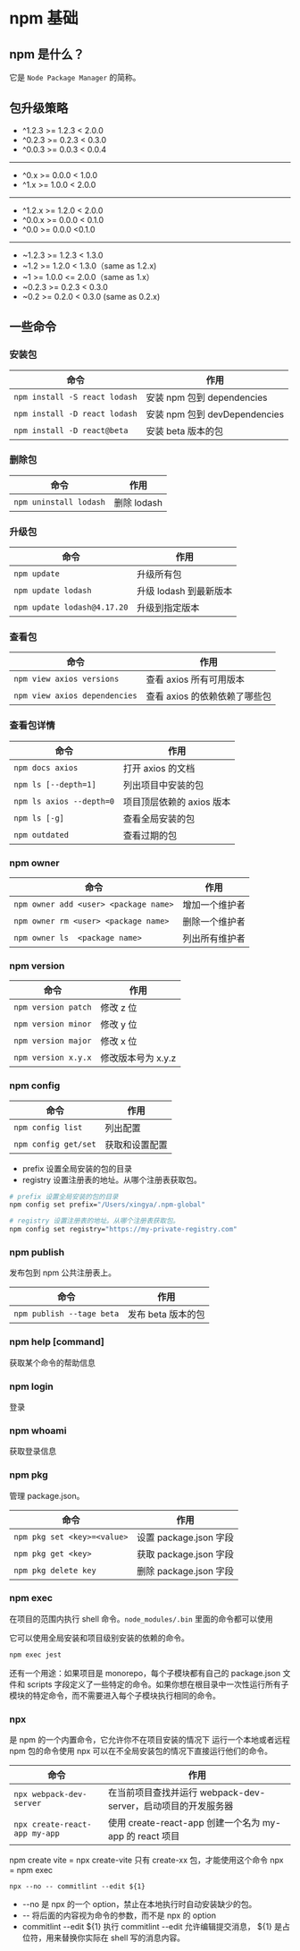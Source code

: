 # npm 基础

## npm 是什么？

它是 `Node Package Manager` 的简称。

## 包升级策略

- ^1.2.3 >= 1.2.3 < 2.0.0
- ^0.2.3 >= 0.2.3 < 0.3.0
- ^0.0.3 >= 0.0.3 < 0.0.4

---

- ^0.x >= 0.0.0 < 1.0.0
- ^1.x >= 1.0.0 < 2.0.0

---

- ^1.2.x >= 1.2.0 < 2.0.0
- ^0.0.x >= 0.0.0 < 0.1.0
- ^0.0 >= 0.0.0 <0.1.0

---

- ~1.2.3 >= 1.2.3 < 1.3.0
- ~1.2 >= 1.2.0 < 1.3.0（same as 1.2.x)
- ~1 >= 1.0.0 <= 2.0.0（same as 1.x）
- ~0.2.3 >= 0.2.3 < 0.3.0
- ~0.2 >= 0.2.0 < 0.3.0 (same as 0.2.x)

## 一些命令

### 安装包

| 命令                          | 作用                          |
| ----------------------------- | ----------------------------- |
| `npm install -S react lodash` | 安装 npm 包到 dependencies    |
| `npm install -D react lodash` | 安装 npm 包到 devDependencies |
| `npm install -D react@beta`   | 安装 beta 版本的包            |

### 删除包

| 命令                   | 作用        |
| ---------------------- | ----------- |
| `npm uninstall lodash` | 删除 lodash |

### 升级包

| 命令                        | 作用                   |
| --------------------------- | ---------------------- |
| `npm update`                | 升级所有包             |
| `npm update lodash`         | 升级 lodash 到最新版本 |
| `npm update lodash@4.17.20` | 升级到指定版本         |

### 查看包

| 命令                          | 作用                          |
| ----------------------------- | ----------------------------- |
| `npm view axios versions`     | 查看 axios 所有可用版本       |
| `npm view axios dependencies` | 查看 axios 的依赖依赖了哪些包 |

### 查看包详情

| 命令                     | 作用                      |
| ------------------------ | ------------------------- |
| `npm docs axios`         | 打开 axios 的文档         |
| `npm ls [--depth=1]`     | 列出项目中安装的包        |
| `npm ls axios --depth=0` | 项目顶层依赖的 axios 版本 |
| `npm ls [-g]`            | 查看全局安装的包          |
| `npm outdated`           | 查看过期的包              |

### npm owner

| 命令                                  | 作用           |
| ------------------------------------- | -------------- |
| `npm owner add <user> <package name>` | 增加一个维护者 |
| `npm owner rm <user> <package name>`  | 删除一个维护者 |
| `npm owner ls  <package name>`        | 列出所有维护者 |

### npm version

| 命令                | 作用               |
| ------------------- | ------------------ |
| `npm version patch` | 修改 z 位          |
| `npm version minor` | 修改 y 位          |
| `npm version major` | 修改 x 位          |
| `npm version x.y.x` | 修改版本号为 x.y.z |

### npm config

| 命令                 | 作用           |
| -------------------- | -------------- |
| `npm config list`    | 列出配置       |
| `npm config get/set` | 获取和设置配置 |

- prefix 设置全局安装的包的目录
- registry 设置注册表的地址。从哪个注册表获取包。

```bash
# prefix 设置全局安装的包的目录
npm config set prefix="/Users/xingya/.npm-global"

# registry 设置注册表的地址。从哪个注册表获取包。
npm config set registry="https://my-private-registry.com"
```

### npm publish

发布包到 npm 公共注册表上。

| 命令                      | 作用               |
| ------------------------- | ------------------ |
| `npm publish --tage beta` | 发布 beta 版本的包 |

### npm help [command]

获取某个命令的帮助信息

### npm login

登录

### npm whoami

获取登录信息

### npm pkg

管理 package.json。

| 命令                        | 作用                   |
| --------------------------- | ---------------------- |
| `npm pkg set <key>=<value>` | 设置 package.json 字段 |
| `npm pkg get <key>`         | 获取 package.json 字段 |
| `npm pkg delete key`        | 删除 package.json 字段 |

### npm exec

在项目的范围内执行 shell 命令。`node_modules/.bin` 里面的命令都可以使用

它可以使用全局安装和项目级别安装的依赖的命令。

```bash
npm exec jest
```

还有一个用途：如果项目是 monorepo，每个子模块都有自己的 package.json 文件和 scripts 字段定义了一些特定的命令。如果你想在根目录中一次性运行所有子模块的特定命令，而不需要进入每个子模块执行相同的命令。

### npx

是 npm 的一个内置命令，它允许你不在项目安装的情况下 运行一个本地或者远程 npm 包的命令使用 npx 可以在不全局安装包的情况下直接运行他们的命令。

| 命令                          | 作用                                                          |
| ----------------------------- | ------------------------------------------------------------- |
| `npx webpack-dev-server`      | 在当前项目查找并运行 webpack-dev-server，启动项目的开发服务器 |
| `npx create-react-app my-app` | 使用 create-react-app 创建一个名为 my-app 的 react 项目       |

npm create vite = npx create-vite 只有 create-xx 包，才能使用这个命令 npx = npm exec

`npx --no -- commitlint --edit ${1}`

- --no 是 npx 的一个 option，禁止在本地执行时自动安装缺少的包。
- -- 将后面的内容视为命令的参数，而不是 npx 的 option
- commitlint --edit ${1} 执行 commitlint --edit 允许编辑提交消息， ${1} 是占位符，用来替换你实际在 shell 写的消息内容。
